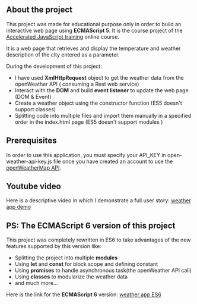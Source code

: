 ## About the project

This project was made for educational purpose only in order to build an interactive web page using __ECMAScript 5__. It is the course project of the [Accelerated JavaScript training](https://www.udemy.com/certificate/UC-XPNK5EAP/) online course.

It is a web page that retrieves and display the temperature and weather description of the city entered as a parameter.

During the development of this project:

* I have used __XmlHttpRequest__ object to get the weather data from the openWeather API ( consuming a Rest web service)
* Interact with the __DOM__ and build __event listener__ to update the web page (DOM & Event)
* Create a weather object using the constructor function (ES5 doesn't support classes)
* Splitting code into multiple files and import them manually in a specified order
 in the index.html page (ES5 doesn't support modules )


## Prerequisites

In order to use this application, you must specify your API_KEY in open-weather-api-key.js file once you have created an account to use the
 [openWeatherMap API](https://openweathermap.org/).

## Youtube video

Here is a descriptive video in which I demonstrate a full user story: [weather app demo](https://youtu.be/S8LxQBtDwlQ)

## PS: The ECMAScript 6 version of this project
This project was completely rewritten in ES6 to take advantages of the new features supported by this version like:
* Splitting the project into multiple __modules__
* Using __let__ and __const__ for block scope and defining constant
* Using __promises__ to handle asynchronous task(the openWeather API call)
* Using __classes__ to modularize the weather data
* and much more...  
  
Here is the link for the __ECMAScript 6__ version: [weather app ES6](https://github.com/abenamor9/weather-app)
